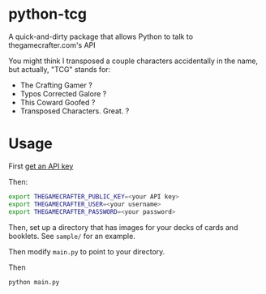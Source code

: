 # python-tcg
A quick-and-dirty package that allows Python to talk to thegamecrafter.com's API

You might think I transposed a couple characters accidentally in the name, but actually, "TCG" stands for:

 * The Crafting Gamer ?
 * Typos Corrected Galore ?
 * This Coward Goofed ?
 * Transposed Characters. Great. ?

# Usage

First [get an API key](https://help.thegamecrafter.com/article/150-developer-api)

Then:
```bash
export THEGAMECRAFTER_PUBLIC_KEY=<your API key>
export THEGAMECRAFTER_USER=<your username>
export THEGAMECRAFTER_PASSWORD=<your password>
```

Then, set up a directory that has images for your decks of cards and booklets. See `sample/` for an example.

Then modify `main.py` to point to your directory.

Then

```bash
python main.py
```
